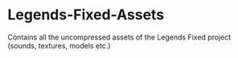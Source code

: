 # Legends-Fixed-Assets
Contains all the uncompressed assets of the Legends Fixed project (sounds, textures, models etc.)
